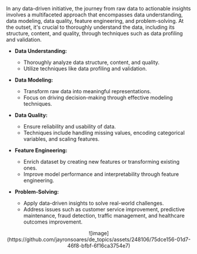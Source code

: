 In any data-driven initiative, the journey from raw data to actionable insights involves a multifaceted approach that encompasses data understanding, data modeling, data quality, feature engineering, and problem-solving. At the outset, it's crucial to thoroughly understand the data, including its structure, content, and quality, through techniques such as data profiling and validation.

- **Data Understanding:**
  - Thoroughly analyze data structure, content, and quality.
  - Utilize techniques like data profiling and validation.

- **Data Modeling:**
  - Transform raw data into meaningful representations.
  - Focus on driving decision-making through effective modeling techniques.

- **Data Quality:**
  - Ensure reliability and usability of data.
  - Techniques include handling missing values, encoding categorical variables, and scaling features.

- **Feature Engineering:**
  - Enrich dataset by creating new features or transforming existing ones.
  - Improve model performance and interpretability through feature engineering.

- **Problem-Solving:**
  - Apply data-driven insights to solve real-world challenges.
  - Address issues such as customer service improvement, predictive maintenance, fraud detection, traffic management, and healthcare outcomes improvement.
 


<p align="center">
  ![image](https://github.com/jayronsoares/de_topics/assets/248106/75dce156-01d7-46f8-bfbf-6f16ca3754e7)
</p>
